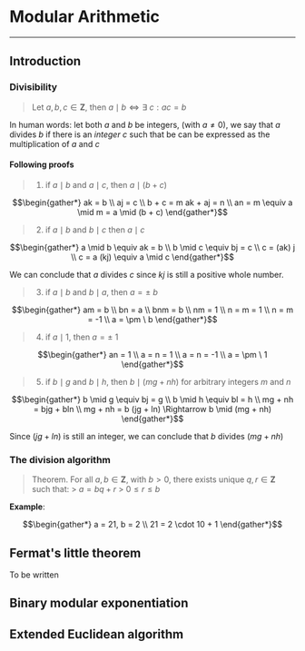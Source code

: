 # Modular Arithmetic

---

## Introduction

### Divisibility

> Let $a, b, c \in \mathbf{Z}$, then $a\mid b \iff \exists \ c: ac = b$

In human words: let both $a$ and $b$ be integers, (with $a \neq 0$), we say that $a$ divides $b$ if there is an _integer_ $c$ such that be can be expressed as the multiplication of $a$ and $c$

#### Following proofs

> 1. if $a \mid b$ and $a \mid c$, then $a \mid (b+c)$

$$\begin{gather*}
	ak = b \\
 	aj = c \\
 	b + c = m
 	ak + aj = n \\
 	an = m \equiv a \mid m = a \mid (b + c)
\end{gather*}$$

> 2. if $a \mid b$ and $b \mid c$ then $a \mid c$

$$\begin{gather*}
 	a \mid b \equiv ak = b \\
 	b \mid c \equiv bj = c \\
 	c = (ak) j \\
 	c = a (kj) \equiv a \mid c
\end{gather*}$$

We can conclude that $a$ divides $c$ since $kj$ is still a positive whole number.

> 3. if $a \mid b$ and $b \mid a$, then $a = \pm \ b$

$$\begin{gather*}
 	am = b \\
 	bn = a \\
 	bnm = b \\
 	nm = 1 \\
 	n = m = 1 \\
 	n = m = -1 \\
 	a = \pm \ b
\end{gather*}$$

> 4. if $a \mid 1$, then $a = \pm \ 1$

$$\begin{gather*}
 	an = 1 \\
 	a = n = 1 \\
 	a = n = -1 \\
 	a = \pm \ 1
\end{gather*}$$

> 5. if $b \mid g$ and $b \mid h$, then $b \mid (mg + nh)$ for arbitrary integers $m$ and $n$

$$\begin{gather*}
 	b \mid g \equiv bj = g \\
 	b \mid h \equiv bl = h \\
 	mg + nh = bjg + bln \\
 	mg + nh = b (jg + ln) \Rightarrow b \mid (mg + nh)
\end{gather*}$$

Since $(jg + ln)$ is still an integer, we can conclude that $b$ divides $(mg + nh)$

### The division algorithm

> Theorem. For all $a, b \in \mathbf{Z}$, with $b > 0$, there exists unique $q, r \in \mathbf{Z}$ such that:
	> $a = bq + r$
	> $0 \leq r \leq b$

**Example**:

$$\begin{gather*}
	a = 21, b = 2 \\
	21 = 2 \cdot 10 + 1
\end{gather*}$$

## Fermat's little theorem

To be written

## Binary modular exponentiation

## Extended Euclidean algorithm
